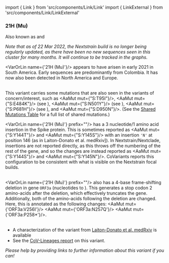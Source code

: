 import { Link } from 'src/components/Link/Link'
import { LinkExternal } from 'src/components/Link/LinkExternal'

### 21H (Mu)

Also known as <VarOrLin name="21H (Mu)" invert={true} /> and <Who name="Mu" />

_Note that as of 22 Mar 2022, the Nextstrain build is no longer being regularly updated, as there have been no new sequences seen in this cluster for many months. It will continue to be tracked in the graphs._

<VarOrLin name={'21H (Mu)'}/> appears to have arisen in early 2021 in South America. Early sequences are predominantly from Colombia.
It has now also been detected in North America and Europe.
<br/><br/>

This variant carries some mutations that are also seen in the variants of concern/interest, such as <AaMut mut={"S:T95I"}/>, <AaMut mut={"S:E484K"}/> (see <Mut name="S:E484"/>), <AaMut mut={"S:N501Y"}/> (see <Mut name="S:N501"/>), <AaMut mut={"S:P681H"}/> (see <Mut name="S:P681"/>), and <AaMut mut={"S:D950N"}/>. (See the [Shared Mutations Table](/shared-mutations) for a full list of shared mutations.)

<VarOrLin name={'21H (Mu)'} prefix=""/> has a 3 nucleotide/1 amino acid insertion in the Spike protein.
This is sometimes reported as <AaMut mut={"S:Y144T"}/> and <AaMut mut={"S:Y145S"}/> with an insertion <code>'N'</code> at position 146 (as in <LinkExternal href="https://www.medrxiv.org/content/10.1101/2021.05.08.21256619v1">Laiton-Donato et al. medRxiv]</LinkExternal>).
In Nextstrain/Nextclade, insertions are not reported directly, as this throws off the numbering of the rest of the gene, and so the changes are instead reported as <AaMut mut={"S:Y144S"}/> and <AaMut mut={"S:Y145N"}/>.
CoVariants reports this configuration to be consistent with what is visible on the Nextstrain focal builds.
<br/><br/>

<VarOrLin name={'21H (Mu)'} prefix=""/> also has a 4-base frame-shifting deletion in gene <code>ORF3a</code> (nucleotides <NucMut mut="G26158-" /> to <NucMut mut="A26161-" />).
This generates a stop codon 2 amino-acids after the deletion, which effectively truncates the gene.
Additionally, both of the amino-acids following the deletion are changed.
Here, this is annotated as the following changes: <AaMut mut={'ORF3a:V256I'}/> <AaMut mut={'ORF3a:N257Q'}/> <AaMut mut={'ORF3a:P258*'}/>. 
<br/><br/>

- A characterization of the variant from [Laiton-Donato et al. medRxiv](https://www.medrxiv.org/content/10.1101/2021.05.08.21256619v1) is available
- See the [CoV-Lineages report](https://cov-lineages.org/lineages/lineage_B.1.621.html) on this variant.

_Please help by providing links to further information about this variant if you can!_

